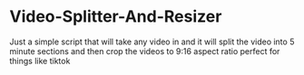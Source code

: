 # Video-Splitter-And-Resizer
Just a simple script that will take any video in and it will split the video into 5 minute sections and then crop the videos to 9:16 aspect ratio perfect for things like tiktok

